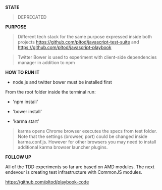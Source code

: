 **STATE**

> DEPRECATED


**PURPOSE**

> Different tech stack for the same purpose expressed inside both projects https://github.com/pltod/javascript-test-suite and https://github.com/pltod/javascript-playbook

> Twitter Bower is used to experiment with client-side dependencies manager in addition to npm


**HOW TO RUN IT**

* node.js and twitter bower must be installed first

From the root folder inside the terminal run:

* 'npm install' 

* 'bower install'

* 'karma start'

> karma opens Chrome browser executes the specs from test folder.
> Note that the settings (browser, port) could be changed inside karma.conf.js. However for other browsers you may need to install additional karma browser launcher plugins.


**FOLLOW UP**

All of the TDD experiments so far are based on AMD modules.
The next endevour is creating test infrastructure with CommonJS modules.

https://github.com/pltod/playbook-code



